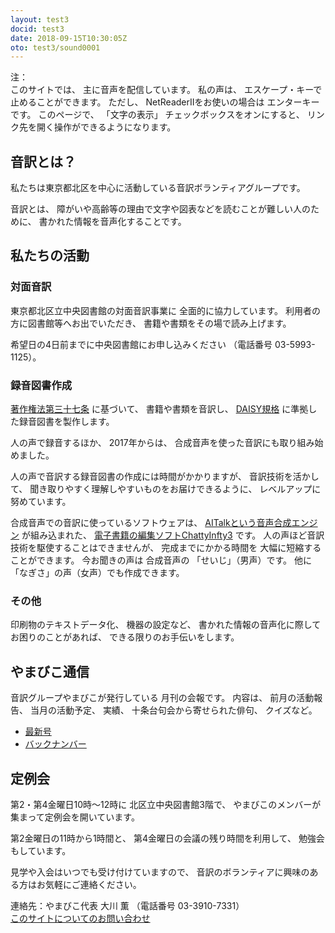 ```yaml
---
layout: test3
docid: test3
date: 2018-09-15T10:30:05Z
oto: test3/sound0001
---
```

   
<!--span data-dur="2.05" data-begin="0.000" id="mrii_0001">  </span>
<span data-dur="2.708" data-begin="2.050" id="xmri_0001">音訳グループ やまびこ</span>
<span data-dur="1.641" data-begin="4.758" id="xmri_0002">読み上げ時間：</span>
span data-dur="2.971" data-begin="6.399" id="xmri_0003">約4分50秒</span-->

<span data-dur="1.393" data-begin="9.370" id="xmri_0004">注：</span>  
<span data-dur="1.504" data-begin="10.763" id="xmri_0005">このサイトでは、</span>
<span data-dur="4.297" data-begin="12.267" id="xmri_0006">主に音声を配信しています。</span>
<span data-dur="1.583" data-begin="16.564" id="xmri_0007">私の声は、</span>
<span data-dur="3.667" data-begin="18.147" id="xmri_0008">エスケープ・キーで止めることができます。</span>
<span data-dur="1" data-begin="21.814" id="xmri_0009">ただし、</span>
<span data-dur="4.037" data-begin="22.814" id="xmri_000A">NetReaderIIをお使いの場合は</span>
<span data-dur="2.986" data-begin="26.851" id="xmri_000B">エンターキーです。</span>
<span data-dur="1.397" data-begin="29.837" id="xmri_000C">このページで、</span>
<span data-dur="1.632" data-begin="31.234" id="xmri_000D">「文字の表示」</span>
<span data-dur="2.54" data-begin="32.866" id="xmri_000E">チェックボックスをオンにすると、</span>
<span data-dur="4.856" data-begin="35.406" id="xmri_000F">リンク先を開く操作ができるようになります。</span>

<!--span data-dur="3.087" data-begin="40.262" id="xmri_0010">注終わり。</span-->


## <span data-dur="2.968" data-begin="43.349" id="xmri_0011">音訳とは？</span>

<span data-dur="7.975" data-begin="46.317" id="xmri_0012">私たちは東京都北区を中心に活動している音訳ボランティアグループです。</span>

<span data-dur="1.436" data-begin="54.292" id="xmri_0013">音訳とは、</span>
<span data-dur="6.511" data-begin="55.728" id="xmri_0014">障がいや高齢等の理由で文字や図表などを読むことが難しい人のために、</span>
<span data-dur="5.13" data-begin="62.239" id="xmri_0015">書かれた情報を音声化することです。</span>

## <span data-dur="2.817" data-begin="67.369" id="xmri_0016">私たちの活動</span>


### <span data-dur="2.417" data-begin="70.186" id="xmri_0017">対面音訳</span>

<span data-dur="4.535" data-begin="72.603" id="xmri_0018">東京都北区立中央図書館の対面音訳事業に</span>
<span data-dur="4.013" data-begin="77.138" id="xmri_0019">全面的に協力しています。</span>
<span data-dur="3.628" data-begin="81.151" id="xmri_001A">利用者の方に図書館等へお出でいただき、</span>
<span data-dur="4.558" data-begin="84.779" id="xmri_001B">書籍や書類をその場で読み上げます。</span>

<span data-dur="4.613" data-begin="89.337" id="xmri_001C">希望日の4日前までに中央図書館にお申し込みください</span>
<span data-dur="1.627" data-begin="93.950" id="xmri_001D">（電話番号</span>
<span data-dur="5.176" data-begin="95.577" id="xmri_001E">03-5993-1125）。</span>

### <span data-dur="2.964" data-begin="100.753" id="xmri_001F">録音図書作成</span>

<span data-dur="2.858" data-begin="103.717" id="xmri_0020"><a href="http://elaws.e-gov.go.jp/search/elawsSearch/elaws_search/lsg0500/detail?lawId=345AC0000000048&openerCode=1" data-dur="1.781" data-begin="106.575" id="xmri_0021">著作権法第三十七条</a></span>
<span data-dur="1.602" data-begin="108.356" id="xmri_0022">に基づいて、</span>
<span data-dur="2.829" data-begin="109.958" id="xmri_0023">書籍や書類を音訳し、</span>
<span data-dur="1.612" data-begin="112.787" id="xmri_0024"><a href="http://www.dinf.ne.jp/doc/daisy/" data-dur="1.782" data-begin="114.399" id="xmri_0025">DAISY規格</a></span>
<span data-dur="4.997" data-begin="116.181" id="xmri_0026">に準拠した録音図書を製作します。</span>

<span data-dur="2.564" data-begin="121.178" id="xmri_0027">人の声で録音するほか、</span>
<span data-dur="2.268" data-begin="123.742" id="xmri_0028">2017年からは、</span>
<span data-dur="5.75" data-begin="126.010" id="xmri_0029">合成音声を使った音訳にも取り組み始めました。</span>

<span data-dur="5.761" data-begin="131.760" id="xmri_002A">人の声で音訳する録音図書の作成には時間がかかりますが、</span>
<span data-dur="2.211" data-begin="137.521" id="xmri_002B">音訳技術を活かして、</span>
<span data-dur="4.473" data-begin="139.732" id="xmri_002C">聞き取りやすく理解しやすいものをお届けできるように、</span>
<span data-dur="3.587" data-begin="144.205" id="xmri_002D">レベルアップに努めています。</span>

<span data-dur="4.312" data-begin="147.792" id="xmri_002E">合成音声での音訳に使っているソフトウェアは、</span>
<span data-dur="3.609" data-begin="152.104" id="xmri_002F"><a href="https://www.ai-j.jp/about/" data-dur="1.782" data-begin="155.713" id="xmri_0030">AITalkという音声合成エンジン</a></span>
<span data-dur="1.712" data-begin="157.495" id="xmri_0031">が組み込まれた、</span>
<span data-dur="4.305" data-begin="159.207" id="xmri_0032"><a href="http://www.sciaccess.net/jp/ChattyInfty/" data-dur="1.781" data-begin="163.512" id="xmri_0033">電子書籍の編集ソフトChattyInfty3</a></span>
<span data-dur="1.801" data-begin="165.293" id="xmri_0034">です。</span>
<span data-dur="4.566" data-begin="167.094" id="xmri_0035">人の声ほど音訳技術を駆使することはできませんが、</span>
<span data-dur="2.456" data-begin="171.660" id="xmri_0036">完成までにかかる時間を</span>
<span data-dur="3.675" data-begin="174.116" id="xmri_0037">大幅に短縮することができます。</span>
<span data-dur="1.858" data-begin="177.791" id="xmri_0038">今お聞きの声は</span>
<span data-dur="1.832" data-begin="179.649" id="xmri_0039">合成音声の</span>
<span data-dur="2.161" data-begin="181.481" id="xmri_003A">「せいじ」（男声）です。</span>
<span data-dur="1.059" data-begin="183.642" id="xmri_003B">他に</span>
<span data-dur="4.114" data-begin="184.701" id="xmri_003C">「なぎさ」の声（女声）でも作成できます。</span>

### <span data-dur="2.067" data-begin="188.815" id="xmri_003D">その他</span>

<span data-dur="2.549" data-begin="190.882" id="xmri_003E">印刷物のテキストデータ化、</span>
<span data-dur="1.763" data-begin="193.431" id="xmri_003F">機器の設定など、</span>
<span data-dur="4.612" data-begin="195.194" id="xmri_0040">書かれた情報の音声化に際してお困りのことがあれば、</span>
<span data-dur="4.328" data-begin="199.806" id="xmri_0041">できる限りのお手伝いをします。</span>

## <span data-dur="2.599" data-begin="204.134" id="xmri_0042">やまびこ通信</span>

<span data-dur="3.125" data-begin="206.733" id="xmri_0043">音訳グループやまびこが発行している</span>
<span data-dur="3.41" data-begin="209.858" id="xmri_0044">月刊の会報です。</span>
<span data-dur="1.296" data-begin="213.268" id="xmri_0045">内容は、</span>
<span data-dur="2.322" data-begin="214.564" id="xmri_0046">前月の活動報告、</span>
<span data-dur="2.144" data-begin="216.886" id="xmri_0047">当月の活動予定、</span>
<span data-dur="1.319" data-begin="219.030" id="xmri_0048">実績、</span>
<span data-dur="3.002" data-begin="220.349" id="xmri_0049">十条台句会から寄せられた俳句、</span>
<span data-dur="2.481" data-begin="223.351" id="xmri_004A">クイズなど。</span>

- <span data-dur="1.46" data-begin="225.832" id="xmri_004B"><a href="tusin201809.html" data-dur="2.282" data-begin="227.292" id="xmri_004C">最新号</a></span>
- <span data-dur="1.634" data-begin="229.574" id="xmri_004D"><a href="bn.html" data-dur="2.632" data-begin="231.208" id="xmri_004E">バックナンバー</a></span>

## <span data-dur="2.122" data-begin="233.840" id="xmri_004F">定例会</span>

<span data-dur="4.205" data-begin="235.962" id="xmri_0050">第2・第4金曜日10時～12時に</span>
<span data-dur="3.265" data-begin="240.167" id="xmri_0051">北区立中央図書館3階で、</span>
<span data-dur="5.677" data-begin="243.432" id="xmri_0052">やまびこのメンバーが集まって定例会を開いています。</span>

<span data-dur="3.785" data-begin="249.109" id="xmri_0053">第2金曜日の11時から1時間と、</span>
<span data-dur="3.971" data-begin="252.894" id="xmri_0054">第4金曜日の会議の残り時間を利用して、</span>
<span data-dur="3.51" data-begin="256.865" id="xmri_0055">勉強会もしています。</span>

<span data-dur="3.968" data-begin="260.375" id="xmri_0056">見学や入会はいつでも受け付けていますので、</span>
<span data-dur="6.459" data-begin="264.343" id="xmri_0057">音訳のボランティアに興味のある方はお気軽にご連絡ください。</span>

<span data-dur="4.057" data-begin="270.802" id="xmri_0058">連絡先：やまびこ代表 大川 薫</span>
<span data-dur="1.627" data-begin="274.859" id="xmri_0059">（電話番号</span>
<span data-dur="4.768" data-begin="276.486" id="xmri_005A">03-3910-7331）</span>  
<span data-dur="2.729" data-begin="281.254" id="xmri_005B"><a href="mailto:ymbk2016ml@gmail.com?Subject=やまびこウェブサイトについて" data-dur="2.632" data-begin="283.983" id="xmri_005C">このサイトについてのお問い合わせ</a></span>

<!--span data-dur="4.995" data-begin="286.615" id="xmri_005D">以上でこのページの読み上げは終わりです。</span>

<span data-dur="1.15" data-begin="291.610" id="xmri_005E"></span-->
